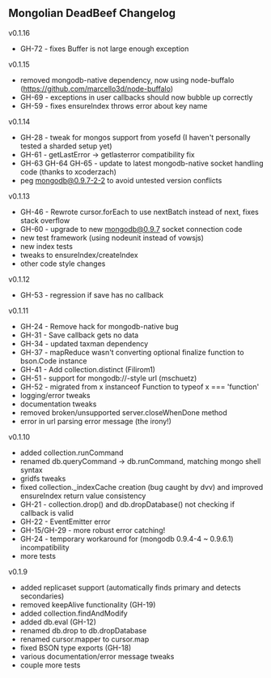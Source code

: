 Mongolian DeadBeef Changelog
----------------------------

v0.1.16

+ GH-72 - fixes Buffer is not large enough exception

v0.1.15

+ removed mongodb-native dependency, now using node-buffalo (https://github.com/marcello3d/node-buffalo)
+ GH-69 - exceptions in user callbacks should now bubble up correctly
+ GH-59 - fixes ensureIndex throws error about key name

v0.1.14

+ GH-28 - tweak for mongos support from yosefd (I haven't personally tested a sharded setup yet)
+ GH-61 - getLastError -> getlasterror compatibility fix
+ GH-63 GH-64 GH-65 - update to latest mongodb-native socket handling code (thanks to xcoderzach)
+ peg mongodb@0.9.7-2-2 to avoid untested version conflicts

v0.1.13

+ GH-46 - Rewrote cursor.forEach to use nextBatch instead of next, fixes stack overflow
+ GH-60 - upgrade to new mongodb@0.9.7 socket connection code
+ new test framework (using nodeunit instead of vowsjs)
 + new index tests
+ tweaks to ensureIndex/createIndex
+ other code style changes

v0.1.12

+ GH-53 - regression if save has no callback

v0.1.11

+ GH-24 - Remove hack for mongodb-native bug
+ GH-31 - Save callback gets no data
+ GH-34 - updated taxman dependency
+ GH-37 - mapReduce wasn't converting optional finalize function to bson.Code instance
+ GH-41 - Add collection.distinct (Filirom1)
+ GH-51 - support for mongodb://-style url (mschuetz)
+ GH-52 - migrated from x instanceof Function to typeof x === 'function'
+ logging/error tweaks
+ documentation tweaks
+ removed broken/unsupported server.closeWhenDone method
+ error in url parsing error message (the irony!)

v0.1.10

+ added collection.runCommand
+ renamed db.queryCommand -> db.runCommand, matching mongo shell syntax
+ gridfs tweaks
+ fixed collection._indexCache creation (bug caught by dvv) and improved ensureIndex return value consistency
+ GH-21 - collection.drop() and db.dropDatabase() not checking if callback is valid
+ GH-22 - EventEmitter error
+ GH-15/GH-29 - more robust error catching!
+ GH-24 - temporary workaround for (mongodb 0.9.4-4 ~ 0.9.6.1) incompatibility
+ more tests

v0.1.9

+ added replicaset support (automatically finds primary and detects secondaries)
 + removed keepAlive functionality (GH-19)
+ added collection.findAndModify
+ added db.eval (GH-12)
+ renamed db.drop to db.dropDatabase
+ renamed cursor.mapper to cursor.map
+ fixed BSON type exports (GH-18)
+ various documentation/error message tweaks
+ couple more tests
